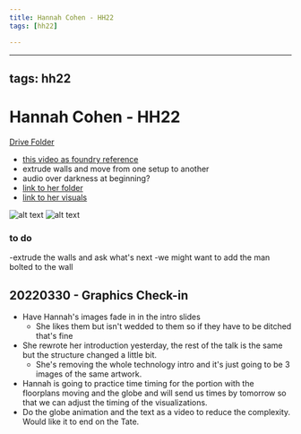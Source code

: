 ```yaml
---
title: Hannah Cohen - HH22
tags: [hh22]

---
```


---
tags: hh22
---

# Hannah Cohen - HH22

[Drive Folder](https://drive.google.com/drive/folders/1F18Tn5H9Qgv_HbUEv-WDKtD9jnWQLYHx?usp=sharing)

* [this video as foundry reference](https://www.wallawallafoundry.com/uploads/images/wwf_website_homepagereel_draft2.mp4)
* extrude walls and move from one setup to another
* audio over darkness at beginning?
* [link to her folder](https://drive.google.com/drive/folders/1F18Tn5H9Qgv_HbUEv-WDKtD9jnWQLYHx)
* [link to her visuals](https://drive.google.com/file/d/18tUWGRzwvFL1AVLeolYmey5UUjAgJyRU/view?usp=sharing)

![alt text](https://files.slack.com/files-pri/T0HTW3H0V-F033WAJ9P3R/screen_shot_2022-02-23_at_9.43.24_am.png?pub_secret=00ca640199)
![alt text](https://files.slack.com/files-pri/T0HTW3H0V-F034AU5JHNW/screen_shot_2022-02-23_at_9.43.36_am.png?pub_secret=c5c8007e37)
 
 ### to do
 -extrude the walls and ask what's next
 -we might want to add the man bolted to the wall
 
 
 ## 20220330 - Graphics Check-in
 
 * Have Hannah's images fade in in the intro slides
     * She likes them but isn't wedded to them so if they have to be ditched that's fine
* She rewrote her introduction yesterday, the rest of the talk is the same but the structure changed a little bit.
    * She's removing the whole technology intro and it's just going to be 3 images of the same artwork.
* Hannah is going to practice time timing for the portion with the floorplans moving and the globe and will send us times by tomorrow so that we can adjust the timing of the visualizations.
* Do the globe animation and the text as a video to reduce the complexity. Would like it to end on the Tate.